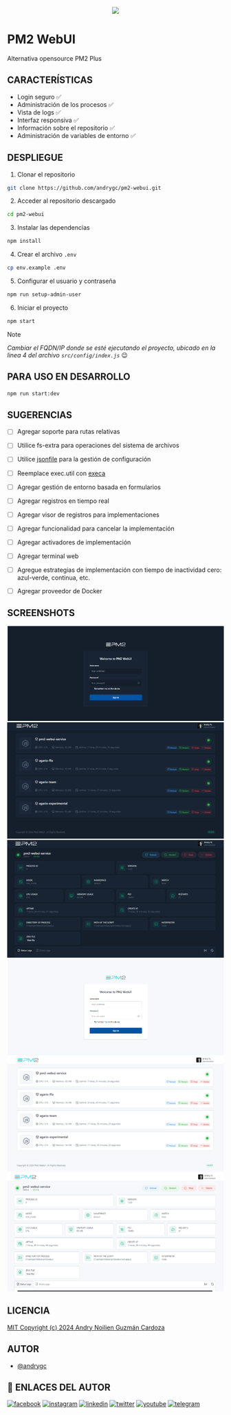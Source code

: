 <p align="center">
    <img src="https://github.com/andrygc/pm2-webui/tree/master/src/public/dist/images/app/logo.png" height="130">
</p>

# PM2 WebUI
Alternativa opensource PM2 Plus


## CARACTERÍSTICAS
- Login seguro :white_check_mark:
- Administración de los procesos :white_check_mark:
- Vista de logs :white_check_mark:
- Interfaz responsiva :white_check_mark:
- Información sobre el repositorio :white_check_mark:
- Administración de variables de entorno :white_check_mark:


## DESPLIEGUE
1. Clonar el repositorio
```bash
git clone https://github.com/andrygc/pm2-webui.git
```
2. Acceder al repositorio descargado
```bash
cd pm2-webui
```
3. Instalar las dependencias
```bash
npm install
```
4. Crear el archivo `.env`
```bash
cp env.example .env
```
5. Configurar el usuario y contraseña
```bash
npm run setup-admin-user
```
6. Iniciar el proyecto
```bash
npm start
```


> [!NOTE]
> *Cambiar el FQDN/IP donde se esté ejecutando el proyecto, ubicado en la linea 4 del archivo `src/config/index.js`* :wink:


## PARA USO EN DESARROLLO
```bash
npm run start:dev
```


## SUGERENCIAS
- [ ] Agregar soporte para rutas relativas
- [ ] Utilice fs-extra para operaciones del sistema de archivos
- [ ] Utilice [jsonfile](https://www.npmjs.com/package/jsonfile) para la gestión de configuración
- [ ] Reemplace exec.util con [execa](https://www.npmjs.com/package/execa)
- [ ] Agregar gestión de entorno basada en formularios
- [ ] Agregar registros en tiempo real
- [ ] Agregar visor de registros para implementaciones
- [ ] Agregar funcionalidad para cancelar la implementación
- [ ] Agregar activadores de implementación
- [ ] Agregar terminal web
- [ ] Agregue estrategias de implementación con tiempo de inactividad cero: azul-verde, continua, etc.
- [ ] Agregar proveedor de Docker


## SCREENSHOTS
![PM2 Webui Login Dark](/screenshots/desktop-login-dark.png?raw=true "PM2 WebUI Login Dark")
![PM2 Webui Dashboard Dark](/screenshots/desktop-dashboard-dark.png?raw=true "PM2 WebUI Dashboard Dark")
![PM2 Webui App Dark](/screenshots/desktop-app-dark.png?raw=true "PM2 WebUI App Dark")
![PM2 Webui Login Light](/screenshots/desktop-login-light.png?raw=true "PM2 WebUI Login Light")
![PM2 Webui Dashboard Light](/screenshots/desktop-dashboard-light.png?raw=true "PM2 WebUI Dashboard Light")
![PM2 Webui App Light](/screenshots/desktop-app-light.png?raw=true "PM2 WebUI App Light")


## LICENCIA
[MIT Copyright (c) 2024 Andry Noilien Guzmán Cardoza](https://github.com/andrygc/agario-deluxe/blob/main/LICENSE)


## AUTOR
- [@andrygc](https://www.github.com/andrygc)


## 🔗 ENLACES DEL AUTOR
[![facebook](https://img.shields.io/badge/Facebook-1877F2?style=for-the-badge&logo=facebook&logoColor=white)](https://facebook.com/andrynoilien)
[![instagram](https://img.shields.io/badge/Instagram-E4405F?style=for-the-badge&logo=instagram&logoColor=white)](https://www.instagram.com/andrycardoza)
[![linkedin](https://img.shields.io/badge/linkedin-0A66C2?style=for-the-badge&logo=linkedin&logoColor=white)](https://www.linkedin.com/in/andry-cardoza)
[![twitter](https://img.shields.io/badge/twitter-1DA1F2?style=for-the-badge&logo=twitter&logoColor=white)](https://twitter.com/@andrycardoza)
[![youtube](https://img.shields.io/badge/YouTube-FF0000?style=for-the-badge&logo=youtube&logoColor=white)](https://youtube.com/@andrycardoza)
[![telegram](https://img.shields.io/badge/Telegram-2CA5E0?style=for-the-badge&logo=telegram&logoColor=white)](https://t.me/andry_cardoza)

